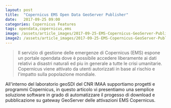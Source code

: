 ```yaml
---
layout: post
title:  "Copernicus EMS Open Data GeoServer Publisher"
date:   2017-09-25 09:00
categories: Copernicus Features
tags: opendata,copernicus,ems
image: /assets/article_images/2017-09-25-EMS-Copernicus-GeoServer-Publisher/satellite-4.jpg
image2: /assets/article_images/2017-09-25-EMS-Copernicus-GeoServer-Publisher/satellite-4.jpg
---
```


>Il servizio di gestione delle emergenze di Copernicus (EMS) espone un portale opendata dove è possibile accedere liberamente ai dati relativi a disastri naturali ed piu in generale a tutte le crisi umanitarie. Copernicus viene attivato da utenti autorizzati in base al rischio e l'impatto sulla popolazione mondiale.

All'interno del laboratorio geoSDI del CNR IMAA supportiamo progetti e programmi Copernicus, in questo articolo vi presentiamo una semplice soluzione software in grado di automatizzare il progesso di download e pubblicazione su gateway GeoServer delle attivazioni EMS Copernicus.



